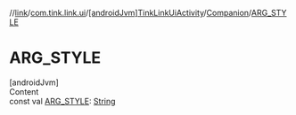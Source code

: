 //[link](../../../index.md)/[com.tink.link.ui](../../index.md)/[[androidJvm]TinkLinkUiActivity](../index.md)/[Companion](index.md)/[ARG_STYLE](-a-r-g_-s-t-y-l-e.md)



# ARG_STYLE  
[androidJvm]  
Content  
const val [ARG_STYLE](-a-r-g_-s-t-y-l-e.md): [String](https://kotlinlang.org/api/latest/jvm/stdlib/kotlin/-string/index.html)  



